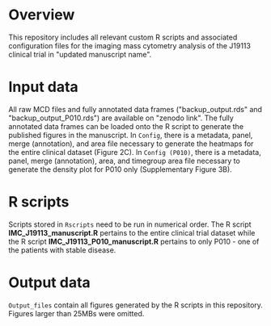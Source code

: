# Overview
This repository includes all relevant custom R scripts and associated configuration files for the imaging mass cytometry analysis of the J19113 clinical trial in "updated manuscript name".

# Input data
All raw MCD files and fully annotated data frames ("backup_output.rds" and "backup_output_P010.rds") are available on "zenodo link". 
The fully annotated data frames can be loaded onto the R script to generate the published figures in the manuscript. 
In `Config`, there is a metadata, panel, merge (annotation), and area file necessary to generate the heatmaps for the entire clinical dataset (Figure 2C).
In `Config (P010)`, there is a metadata, panel, merge (annotation), area, and timegroup area file necessary to generate the density plot for P010 only (Supplementary Figure 3B).

# R scripts
Scripts stored in `Rscripts` need to be run in numerical order. 
The R script **IMC_J19113_manuscript.R** pertains to the entire clinical trial dataset while the R script **IMC_J19113_P010_manuscript.R** pertains to only P010 - one of the patients with stable disease.

# Output data
`Output_files` contain all figures generated by the R scripts in this repository.
Figures larger than 25MBs were omitted.
